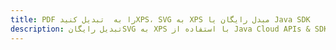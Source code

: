 ---title: PDF را به  تبدیل کنیدXPS، SVG به XPS مبدل رایگان یا Java SDKdescription: تبدیل رایگانSVG به XPS با استفاده از Java Cloud APIs & SDK همچنین اسناد PDF را در Cloud ایجاد، ویرایش و رندر کنید.---